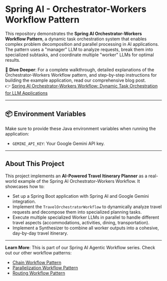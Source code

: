 # Spring AI - Orchestrator-Workers Workflow Pattern

This repository demonstrates the **Spring AI Orchestrator-Workers Workflow Pattern**, a dynamic task orchestration system that enables complex problem decomposition and parallel processing in AI applications. The pattern uses a "manager" LLM to analyze requests, break them into specialized subtasks, and coordinate multiple "worker" LLMs for optimal results.

📖 **Dive Deeper**: For a complete walkthrough, detailed explanations of the Orchestrator-Workers Workflow pattern, and step-by-step instructions for building the example application, read our comprehensive blog post.<br>
👉 [Spring AI Orchestrator-Workers Workflow: Dynamic Task Orchestration for LLM Applications](https://bootcamptoprod.com/spring-ai-orchestrator-workers-workflow-guide/)

---

## 📦 Environment Variables

Make sure to provide these Java environment variables when running the application:

- `GEMINI_API_KEY`: Your Google Gemini API key.

---

## About This Project

This project implements an **AI-Powered Travel Itinerary Planner** as a real-world example of the Spring AI Orchestrator-Workers Workflow. It showcases how to:

*   Set up a Spring Boot application with Spring AI and Google Gemini integration.
*   Implement the `TravelOrchestratorWorkflow` to dynamically analyze travel requests and decompose them into specialized planning tasks.
*   Execute multiple specialized Worker LLMs in parallel to handle different travel aspects (accommodations, activities, dining, transportation).
*   Implement a Synthesizer to combine all worker outputs into a cohesive, day-by-day travel itinerary.

---

**Learn More**: This is part of our Spring AI Agentic Workflow series. Check out our other workflow patterns:
- [Chain Workflow Pattern](https://bootcamptoprod.com/spring-ai-chain-workflow-guide/)
- [Parallelization Workflow Pattern](https://bootcamptoprod.com/spring-ai-parallelization-workflow-guide/)
- [Routing Workflow Pattern](https://bootcamptoprod.com/spring-ai-routing-workflow-guide/)
